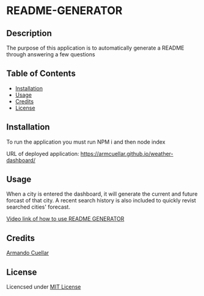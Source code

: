 # README-GENERATOR

## Description
The purpose of this application is to automatically generate a README through answering a few questions

## Table of Contents

* [Installation](#installation)
* [Usage](#usage)
* [Credits](#credits)
* [License](#license)


## Installation

To run the application you must run NPM i
and then node index

URL of deployed application: https://armcuellar.github.io/weather-dashboard/

## Usage
When a city is entered the dashboard, it will generate the current and future forcast of that city. A recent search history is also included to quickly revist searched cities' forecast.

[Video link of how to use README GENERATOR](https://watch.screencastify.com/v/pbb1u3xIATkntgEyinyu)


## Credits

[Armando Cuellar](https://github.com/armcuellar) 


## License

Licencsed under [MIT License](LICENSE)